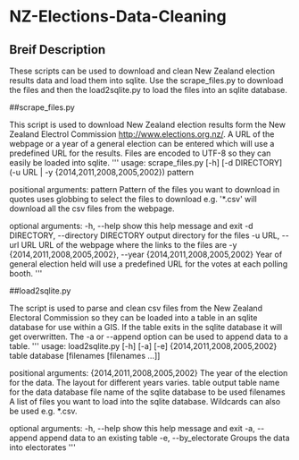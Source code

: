 # NZ-Elections-Data-Cleaning

## Breif Description
These scripts can be used to download and clean New Zealand election results 
data and load them into sqlite. Use the scrape_files.py to download the files
and then the load2sqlite.py to load the files into an sqlite database.

##scrape_files.py

This script is used to download New Zealand election results form the New
Zealand Electrol Commission http://www.elections.org.nz/. A URL of the webpage
or a year of a general election can be entered which will use a predefined URL
for the results. Files are encoded to UTF-8 so they can easily be loaded into
sqlite. 
'''
usage: scrape_files.py [-h] [-d DIRECTORY]
                       (-u URL | -y {2014,2011,2008,2005,2002})
                       pattern

positional arguments:
  pattern               Pattern of the files you want to download in quotes
                        uses globbing to select the files to download e.g.
                        '*.csv' will download all the csv files from the
                        webpage.

optional arguments:
  -h, --help            show this help message and exit
  -d DIRECTORY, --directory DIRECTORY
                        output directory for the files
  -u URL, --url URL     URL of the webpage where the links to the files are
  -y {2014,2011,2008,2005,2002}, --year {2014,2011,2008,2005,2002}
                        Year of general election held will use a predefined
                        URL for the votes at each polling booth.
'''

##load2sqlite.py

The script is used to parse and clean csv files from the New Zealand Electoral
Commission so they can be loaded into a table in an sqlite database for use
within a GIS. If the table exits in the sqlite database it will get
overwritten. The -a or --append option can be used to append data to a table.
'''
usage: load2sqlite.py [-h] [-a] [-e]
                      {2014,2011,2008,2005,2002} table database
                      [filenames [filenames ...]]

positional arguments:
  {2014,2011,2008,2005,2002}
                        The year of the election for the data. The layout for
                        different years varies.
  table                 output table name for the data
  database              file name of the sqlite database to be used
  filenames             A list of files you want to load into the sqlite
                        database. Wildcards can also be used e.g. *.csv.

optional arguments:
  -h, --help            show this help message and exit
  -a, --append          append data to an existing table
  -e, --by_electorate   Groups the data into electorates
'''






